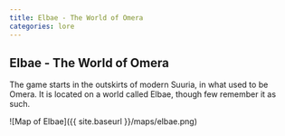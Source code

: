 ```yaml
---
title: Elbae - The World of Omera
categories: lore
---
```


## Elbae - The World of Omera

The game starts in the outskirts of modern Suuria, in what used to be Omera. It is located on a world called Elbae, though few remember it as such.

![Map of Elbae]({{ site.baseurl }}/maps/elbae.png)
